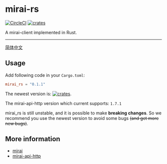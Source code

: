 # mirai-rs 

[![CircleCI](https://circleci.com/gh/HoshinoTented/mirai-rs.svg?style=svg)](https://circleci.com/gh/HoshinoTented/mirai-rs)
[![crates](https://img.shields.io/crates/v/mirai_rs)](https://crates.io/crates/mirai_rs)

A mirai-client implemented in Rust.

-------------

[简体中文](/README-CH_ZN.md)

## Usage

Add following code in your `Cargo.toml`:

```toml
mirai_rs = "0.1.1"
```

The newest version is: [![crates](https://img.shields.io/crates/v/mirai_rs)](https://crates.io/crates/mirai_rs).

The mirai-api-http version which current supports: `1.7.1`

mirai_rs is still unstable, and it is possible to make **breaking changes**. So we recommend you use the newest version to avoid some bugs ~~(and get more new bugs)~~.

## More information

* [mirai](https://github.com/mamoe/mirai)
* [mirai-api-http](https://github.com/mamoe/mirai-api-http)